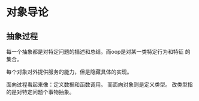 # 对象导论

## 抽象过程

每一个抽象都是对特定问题的描述和总结。而oop是对某一类特定行为和特征 的集合。

每个对象对外提供服务的能力，但是隐藏具体的实现。

面向过程看起来像：定义数据和函数调用。 而面向对象则是定义类型。 改类型指的是对特定问题个事物抽象。
